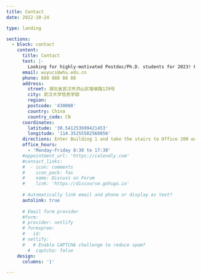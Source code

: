 ```yaml
---
title: Contact
date: 2022-10-24

type: landing

sections:
  - block: contact
    content:
      title: Contact
      text: |-
        Looking for highly-motivated Postdoc/Ph.D. students for 2023! Feel free to drop me an email with your CV.
      email: wuyucs@whu.edu.cn
      phone: 888 888 88 88
      address:
        street: 湖北省武汉市洪山区珞喻路129号
        city: 武汉大学信息学部
        region:
        postcode: '430000'
        country: China
        country_code: CN
      coordinates:
        latitude: '30.541253699421453'
        longitude: '114.35255582560856'
      directions: Enter Building 1 and take the stairs to Office 200 on Floor 2
      office_hours:
        - 'Monday-Friday 8:30 to 17:30'
      #appointment_url: 'https://calendly.com'
      #contact_links:
      #  - icon: comments
      #    icon_pack: fas
      #    name: Discuss on Forum
      #    link: 'https://discourse.gohugo.io'
    
      # Automatically link email and phone or display as text?
      autolink: true
    
      # Email form provider
      #form:
      # provider: netlify
      # formspree:
      #   id:
      # netlify:
      #   # Enable CAPTCHA challenge to reduce spam?
        #  captcha: false
    design:
      columns: '1'

---
```

